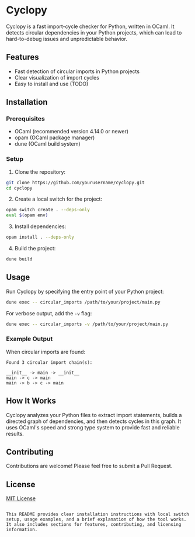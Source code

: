 # Cyclopy

Cyclopy is a fast import-cycle checker for Python, written in OCaml. It detects circular dependencies in your Python projects, which can lead to hard-to-debug issues and unpredictable behavior.

## Features

- Fast detection of circular imports in Python projects
- Clear visualization of import cycles
- Easy to install and use (TODO)

## Installation

### Prerequisites

- OCaml (recommended version 4.14.0 or newer)
- opam (OCaml package manager)
- dune (OCaml build system)

### Setup

1. Clone the repository:

```bash
git clone https://github.com/yourusername/cyclopy.git
cd cyclopy
```

2. Create a local switch for the project:

```bash
opam switch create . --deps-only
eval $(opam env)
```

3. Install dependencies:

```bash
opam install . --deps-only
```

4. Build the project:

```bash
dune build
```

## Usage

Run Cyclopy by specifying the entry point of your Python project:

```bash
dune exec -- circular_imports /path/to/your/project/main.py
```

For verbose output, add the `-v` flag:

```bash
dune exec -- circular_imports -v /path/to/your/project/main.py
```

### Example Output

When circular imports are found:

```
Found 3 circular import chain(s):

__init__ -> main -> __init__
main -> c -> main
main -> b -> c -> main
```

## How It Works

Cyclopy analyzes your Python files to extract import statements, builds a directed graph of dependencies, and then detects cycles in this graph. It uses OCaml's speed and strong type system to provide fast and reliable results.

## Contributing

Contributions are welcome! Please feel free to submit a Pull Request.

## License

[MIT License](LICENSE)
```

This README provides clear installation instructions with local switch setup, usage examples, and a brief explanation of how the tool works. It also includes sections for features, contributing, and licensing information.


